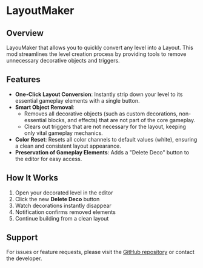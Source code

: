 # LayoutMaker
## Overview
LayouMaker that allows you to quickly convert any level into a Layout. This mod streamlines the level creation process by providing tools to remove unnecessary decorative objects and triggers.

## Features
- **One-Click Layout Conversion**: Instantly strip down your level to its essential gameplay elements with a single button.
- **Smart Object Removal**: 
  - Removes all decorative objects (such as custom decorations, non-essential blocks, and effects) that are not part of the core gameplay.
  - Clears out triggers that are not necessary for the layout, keeping only vital gameplay mechanics.
- **Color Reset**: Resets all color channels to default values (white), ensuring a clean and consistent layout appearance.
- **Preservation of Gameplay Elements**: Adds a "Delete Deco" button to the editor for easy access.
## How It Works
1. Open your decorated level in the editor
2. Click the new **Delete Deco** button
3. Watch decorations instantly disappear
4. Notification confirms removed elements
5. Continue building from a clean layout
## Support
For issues or feature requests, please visit the [GitHub repository](https://github.com/willida621/LayoutMaker) or contact the developer.
